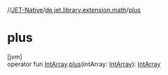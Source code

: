 //[JET-Native](../../index.md)/[de.jet.library.extension.math](index.md)/[plus](plus.md)

# plus

[jvm]\
operator fun [IntArray](https://kotlinlang.org/api/latest/jvm/stdlib/kotlin/-int-array/index.html).[plus](plus.md)(intArray: [IntArray](https://kotlinlang.org/api/latest/jvm/stdlib/kotlin/-int-array/index.html)): [IntArray](https://kotlinlang.org/api/latest/jvm/stdlib/kotlin/-int-array/index.html)
